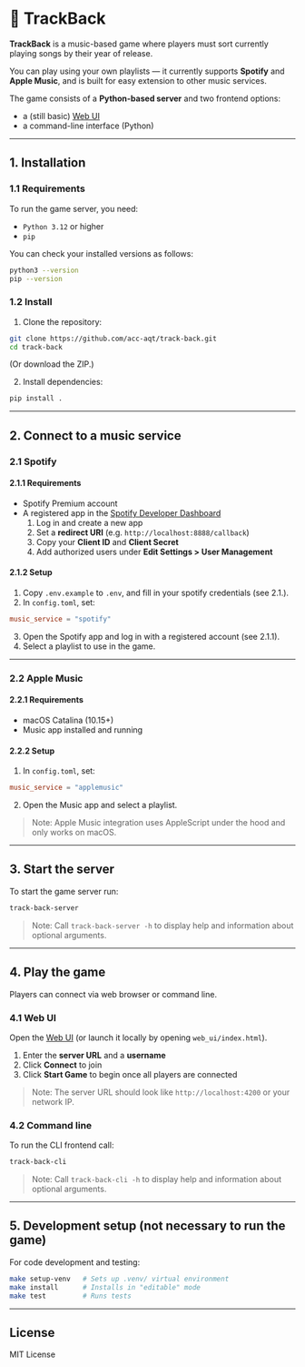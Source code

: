 # 🎵 TrackBack

**TrackBack** is a music-based game where players must sort currently playing songs by their year of release.

You can play using your own playlists — it currently supports **Spotify** and **Apple Music**, and is built for easy extension to other music services.

The game consists of a **Python-based server** and two frontend options:

- a (still basic) [Web UI](https://acc-aqt.github.io/track-back/web_ui/index.html)
- a command-line interface (Python)


---

## 1. Installation

### 1.1 Requirements

To run the game server, you need:

- `Python 3.12` or higher
- `pip`

You can check your installed versions as follows:

```bash
python3 --version
pip --version
```

### 1.2 Install

1. Clone the repository:

```bash
git clone https://github.com/acc-aqt/track-back.git
cd track-back
```

(Or download the ZIP.)

2. Install dependencies:

```bash
pip install .
```

---

## 2. Connect to a music service

### 2.1 Spotify

#### 2.1.1 Requirements
- Spotify Premium account
- A registered app in the [Spotify Developer Dashboard](https://developer.spotify.com/dashboard/)
   1. Log in and create a new app
   2. Set a **redirect URI** (e.g. `http://localhost:8888/callback`)
   3. Copy your **Client ID** and **Client Secret**
   4. Add authorized users under **Edit Settings > User Management**

#### 2.1.2 Setup

1. Copy `.env.example` to `.env`, and fill in your spotify credentials (see 2.1.).
2. In `config.toml`, set:

```toml
music_service = "spotify"
```

3. Open the Spotify app and log in with a registered account (see 2.1.1).
4. Select a playlist to use in the game.

---

### 2.2 Apple Music

#### 2.2.1 Requirements
- macOS Catalina (10.15+)
- Music app installed and running

#### 2.2.2 Setup

1. In `config.toml`, set:

```toml
music_service = "applemusic"
```

2. Open the Music app and select a playlist.

> Note: Apple Music integration uses AppleScript under the hood and only works on macOS.

---

## 3. Start the server

To start the game server run:

```bash
track-back-server
```

> Note: Call `track-back-server -h` to display help and information about optional arguments.

---

## 4. Play the game

Players can connect via web browser or command line.

### 4.1 Web UI

Open the [Web UI](https://acc-aqt.github.io/track-back/web_ui/index.html) (or launch it locally by opening `web_ui/index.html`).

1. Enter the **server URL** and a **username**
2. Click **Connect** to join
3. Click **Start Game** to begin once all players are connected

> Note: The server URL should look like `http://localhost:4200` or your network IP.

### 4.2 Command line

To run the CLI frontend call:

```bash
track-back-cli
```

> Note: Call `track-back-cli -h` to display help and information about optional arguments.

---

## 5. Development setup (not necessary to run the game)

For code development and testing:

```bash
make setup-venv   # Sets up .venv/ virtual environment
make install      # Installs in "editable" mode
make test         # Runs tests
```

---

## License

MIT License

